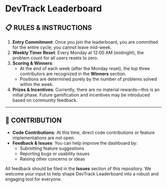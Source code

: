 # DevTrack Leaderboard


## 📋 RULES & INSTRUCTIONS

1. **Entry Commitment**: Once you join the leaderboard, you are committed for the entire cycle; you cannot leave mid-week.
2. **Weekly Timer Reset**: Every Monday at 12:00 AM (midnight), the problem count for all users resets to zero.
3. **Scoring & Winners**:
   - At the end of each week (after the Monday reset), the top three contributors are recognized in the **Winners** section.
   - Positions are determined purely by the number of problems solved within the week.
4. **Prizes & Incentives**: Currently, there are no material rewards—this is an initial phase. Future gamification and incentives may be introduced based on community feedback.

---

## 🤝 CONTRIBUTION

- **Code Contributions**: At this time, direct code contributions or feature implementations are not open.
- **Feedback & Issues**: You can help improve the dashboard by:
  - Submitting feature suggestions
  - Reporting bugs or usability issues
  - Raising other concerns or ideas

All feedback should be filed in the **Issues** section of this repository. We welcome your input to help shape DevTrack Leaderboard into a robust and engaging tool for everyone.
